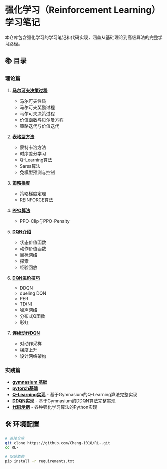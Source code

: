 # 强化学习（Reinforcement Learning）学习笔记

本仓库包含强化学习的学习笔记和代码实现，涵盖从基础理论到高级算法的完整学习路径。

## 📚 目录

### 理论篇

1. **[马尔可夫决策过程](note/1.马尔可夫决策过程.md)**
   - 马尔可夫性质
   - 马尔可夫奖励过程
   - 马尔可夫决策过程
   - 价值函数与贝尔曼方程
   - 策略迭代与价值迭代

2. **[表格型方法](note/2.表格型方法.md)**
   - 蒙特卡洛方法
   - 时序差分学习
   - Q-Learning算法
   - Sarsa算法
   - 免模型预测与控制

3. **[策略梯度](note/3.策略梯度.md)**
   - 策略梯度定理
   - REINFORCE算法


4. **[PPO算法](note/4.PPO算法.md)**
   - PPO-Clip与PPO-Penalty

5. **[DQN介绍](note/5.DQN.md)**
   - 状态价值函数
   - 动作价值函数
   - 目标网络
   - 探索
   - 经验回放
6. **[DQN进阶技巧](note/6.DQN.2.md)**
   - DDQN
   - dueling DQN
   - PER
   - TD(N)
   - 噪声网络
   - 分布式Q函数
   - 彩虹
7. **[连续动作DQN](note/7.DQN.3.md)**
   - 对动作采样
   - 梯度上升
   - 设计网络架构
   
### 实践篇
- **[gymnasium 基础](code/gymlearn1.py)** 
- **[pytorch基础](code/pytorchlearn.py)** 
- **[Q-Learning实现](code/QLearning.ipynb)** - 基于Gymnasium的Q-Learning算法完整实现
- **[DDQN实现](code/DDQN.ipynb)** - 基于Gymnasium的DDQN算法完整实现
- **[代码示例](code/)** - 各种强化学习算法的Python实现

## 🛠️ 环境配置

```bash
# 克隆仓库
git clone https://github.com/Cheng-1018/RL-.git
cd RL-

# 安装依赖
pip install -r requirements.txt
```

